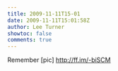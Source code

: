 ```yaml
---
title: 2009-11-11T15-01
date: 2009-11-11T15:01:58Z
author: Lee Turner
showtoc: false
comments: true
---
```


Remember [pic] http://ff.im/-biSCM

